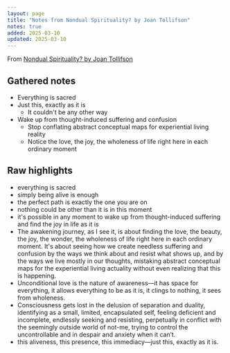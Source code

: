 ```yaml
---
layout: page
title: "Notes from Nondual Spirituality? by Joan Tollifson"
notes: true
added: 2025-03-10
updated: 2025-03-10
---
```


From [Nondual Spirituality? by Joan Tollifson](https://joantollifson.substack.com/p/nondual-spirituality-9e9)

## Gathered notes

- Everything is sacred
- Just this, exactly as it is
    - It couldn't be any other way
- Wake up from thought-induced suffering and confusion
    - Stop conflating abstract conceptual maps for experiential living reality
    - Notice the love, the joy, the wholeness of life right here in each ordinary moment

## Raw highlights

- everything is sacred
- simply being alive is enough
- the perfect path is exactly the one you are on
- nothing could be other than it is in this moment
- it's possible in any moment to wake up from thought-induced suffering and find the joy in life as it is
- The awakening journey, as I see it, is about finding the love, the beauty, the joy, the wonder, the wholeness of life right here in each ordinary moment. It's about seeing how we create needless suffering and confusion by the ways we think about and resist what shows up, and by the ways we live mostly in our thoughts, mistaking abstract conceptual maps for the experiential living actuality without even realizing that this is happening.
- Unconditional love is the nature of awareness—it has space for everything, it allows everything to be as it is, it clings to nothing, it sees from wholeness.
- Consciousness gets lost in the delusion of separation and duality, identifying as a small, limited, encapsulated self, feeling deficient and incomplete, endlessly seeking and resisting, perpetually in conflict with the seemingly outside world of not-me, trying to control the uncontrollable and in despair and anxiety when it can’t.
- this aliveness, this presence, this immediacy—just this, exactly as it is.